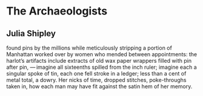 # The Archaeologists
## Julia Shipley
found pins
by the millions
while meticulously
stripping
a portion
of Manhattan
worked over
by women who
mended between
appointments:
the harlot’s
artifacts include
extracts of
old wax
paper wrappers
filled with pin
after pin,
— imagine
all sixteenths
spilled
from the inch
ruler;
imagine each
a singular
spoke
of tin,
each one fell stroke
in a ledger;
less than
a cent
of metal
total,
a dowry. Her
nicks of time,
dropped stitches,
poke-throughs
taken in,
how each
man may
have fit
against
the satin hem
of her memory.